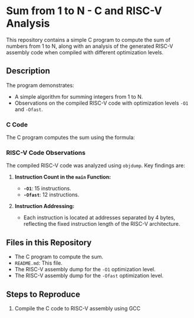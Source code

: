 # Sum from 1 to N - C and RISC-V Analysis

This repository contains a simple C program to compute the sum of numbers from 1 to N, along with an analysis of the generated RISC-V assembly code when compiled with different optimization levels.

## Description

The program demonstrates:
- A simple algorithm for summing integers from 1 to N.
- Observations on the compiled RISC-V code with optimization levels `-O1` and `-Ofast`.

### C Code
The C program computes the sum using the formula:

### RISC-V Code Observations
The compiled RISC-V code was analyzed using `objdump`. Key findings are:
1. **Instruction Count in the `main` Function:**
   - **`-O1`**: 15 instructions.
   - **`-Ofast`**: 12 instructions.

2. **Instruction Addressing:**
   - Each instruction is located at addresses separated by 4 bytes, reflecting the fixed instruction length of the RISC-V architecture.

## Files in this Repository
-  The C program to compute the sum.
- `README.md`: This file.
-  The RISC-V assembly dump for the `-O1` optimization level.
-  The RISC-V assembly dump for the `-Ofast` optimization level.

## Steps to Reproduce
1. Compile the C code to RISC-V assembly using GCC
